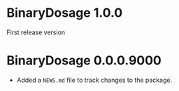 # BinaryDosage 1.0.0

First release version

# BinaryDosage 0.0.0.9000

* Added a `NEWS.md` file to track changes to the package.
